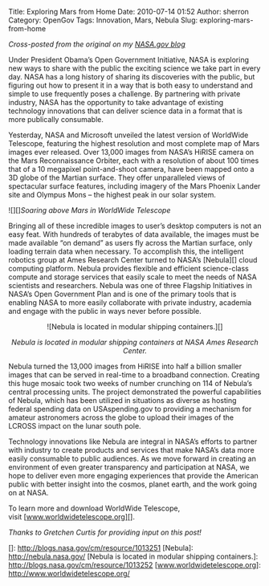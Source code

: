 Title: Exploring Mars from Home
Date: 2010-07-14 01:52
Author: sherron
Category: OpenGov
Tags: Innovation, Mars, Nebula
Slug: exploring-mars-from-home

*Cross-posted from the original on my [NASA.gov blog][]*

Under President Obama’s Open Government Initiative, NASA is exploring
new ways to share with the public the exciting science we take part in
every day. NASA has a long history of sharing its discoveries with the
public, but figuring out how to present it in a way that is both easy to
understand and simple to use frequently poses a challenge. By partnering
with private industry, NASA has the opportunity to take advantage of
existing technology innovations that can deliver science data in a
format that is more publically consumable.

Yesterday, NASA and Microsoft unveiled the latest version of WorldWide
Telescope, featuring the highest resolution and most complete map of
Mars images ever released. Over 13,000 images from NASA’s HiRISE camera
on the Mars Reconnaissance Orbiter, each with a resolution of about 100
times that of a 10 megapixel point-and-shoot camera, have been mapped
onto a 3D globe of the Martian surface. They offer unparalleled views of
spectacular surface features, including imagery of the Mars Phoenix
Lander site and Olympus Mons – the highest peak in our solar system.

![][]*Soaring above Mars in WorldWide Telescope*

Bringing all of these incredible images to user’s desktop computers is
not an easy feat. With hundreds of terabytes of data available, the
images must be made available “on demand” as users fly across the
Martian surface, only loading terrain data when necessary. To accomplish
this, the intelligent robotics group at Ames Research Center turned to
NASA’s [Nebula][] cloud computing platform. Nebula provides flexible and
efficient science-class compute and storage services that easily scale
to meet the needs of NASA scientists and researchers. Nebula was one of
three Flagship Initiatives in NASA’s Open Government Plan and is one of
the primary tools that is enabling NASA to more easily collaborate with
private industry, academia and engage with the public in ways never
before possible.

<div style="text-align: center">

![Nebula is located in modular shipping containers.][]

</div>

<div style="text-align: center">

*Nebula is located in modular shipping containers at NASA Ames Research
Center.*

</div>

Nebula turned the 13,000 images from HiRISE into half a billion smaller
images that can be served in real-time to a broadband connection.
Creating this huge mosaic took two weeks of number crunching on 114 of
Nebula’s central processing units. The project demonstrated the powerful
capabilities of Nebula, which has been utilized in situations as diverse
as hosting federal spending data on USAspending.gov to providing a
mechanism for amateur astronomers across the globe to upload their
images of the LCROSS impact on the lunar south pole.

Technology innovations like Nebula are integral in NASA’s efforts to
partner with industry to create products and services that make NASA’s
data more easily consumable to public audiences. As we move forward in
creating an environment of even greater transparency and participation
at NASA, we hope to deliver even more engaging experiences that provide
the American public with better insight into the cosmos, planet earth,
and the work going on at NASA.

<div>

To learn more and download WorldWide Telescope,
visit [www.worldwidetelescope.org][].

</div>

*Thanks to Gretchen Curtis for providing input on this post!*

  [NASA.gov blog]: http://blogs.nasa.gov/cm/blog/InternBlog/posts/post_1278990066699.html
  []: http://blogs.nasa.gov/cm/resource/1013251
  [Nebula]: http://nebula.nasa.gov/
  [Nebula is located in modular shipping containers.]: http://blogs.nasa.gov/cm/resource/1013252
  [www.worldwidetelescope.org]: http://www.worldwidetelescope.org/
